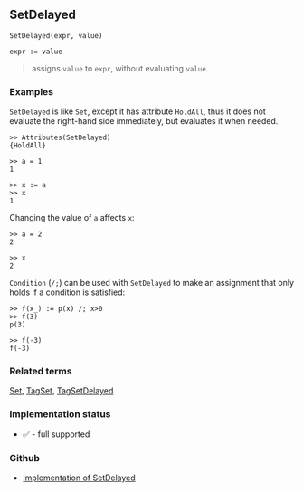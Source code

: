 ## SetDelayed

```
SetDelayed(expr, value)

expr := value
```

> assigns `value` to `expr`, without evaluating `value`.


### Examples

`SetDelayed` is like `Set`, except it has attribute `HoldAll`, thus it does not evaluate the right-hand side immediately, but evaluates it when needed.

```
>> Attributes(SetDelayed)    
{HoldAll}    

>> a = 1    
1    

>> x := a
>> x    
1    
```

Changing the value of `a` affects `x`: 
  
```
>> a = 2    
2    

>> x    
2
```
    
`Condition` (`/;`) can be used with `SetDelayed` to make an assignment that only holds if a condition is satisfied:
  
```
>> f(x_) := p(x) /; x>0    
>> f(3)    
p(3)    

>> f(-3)    
f(-3)    
```

### Related terms 
[Set](Set.md), [TagSet](TagSet.md), [TagSetDelayed](TagSetDelayed.md) 






### Implementation status

* &#x2705; - full supported

### Github

* [Implementation of SetDelayed](https://github.com/axkr/symja_android_library/blob/master/symja_android_library/matheclipse-core/src/main/java/org/matheclipse/core/builtin/PatternMatching.java#L2014) 
